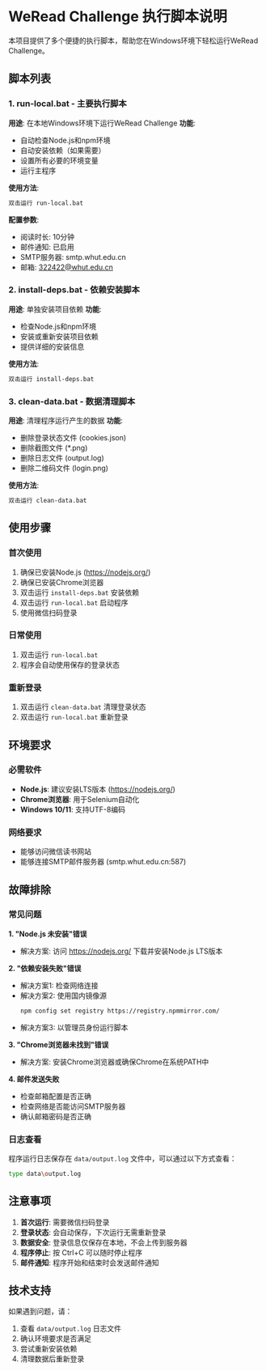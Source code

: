 # WeRead Challenge 执行脚本说明

本项目提供了多个便捷的执行脚本，帮助您在Windows环境下轻松运行WeRead Challenge。

## 脚本列表

### 1. run-local.bat - 主要执行脚本
**用途**: 在本地Windows环境下运行WeRead Challenge
**功能**:
- 自动检查Node.js和npm环境
- 自动安装依赖（如果需要）
- 设置所有必要的环境变量
- 运行主程序

**使用方法**:
```bash
双击运行 run-local.bat
```

**配置参数**:
- 阅读时长: 10分钟
- 邮件通知: 已启用
- SMTP服务器: smtp.whut.edu.cn
- 邮箱: 322422@whut.edu.cn

### 2. install-deps.bat - 依赖安装脚本
**用途**: 单独安装项目依赖
**功能**:
- 检查Node.js和npm环境
- 安装或重新安装项目依赖
- 提供详细的安装信息

**使用方法**:
```bash
双击运行 install-deps.bat
```

### 3. clean-data.bat - 数据清理脚本
**用途**: 清理程序运行产生的数据
**功能**:
- 删除登录状态文件 (cookies.json)
- 删除截图文件 (*.png)
- 删除日志文件 (output.log)
- 删除二维码文件 (login.png)

**使用方法**:
```bash
双击运行 clean-data.bat
```

## 使用步骤

### 首次使用
1. 确保已安装Node.js (https://nodejs.org/)
2. 确保已安装Chrome浏览器
3. 双击运行 `install-deps.bat` 安装依赖
4. 双击运行 `run-local.bat` 启动程序
5. 使用微信扫码登录

### 日常使用
1. 双击运行 `run-local.bat`
2. 程序会自动使用保存的登录状态

### 重新登录
1. 双击运行 `clean-data.bat` 清理登录状态
2. 双击运行 `run-local.bat` 重新登录

## 环境要求

### 必需软件
- **Node.js**: 建议安装LTS版本 (https://nodejs.org/)
- **Chrome浏览器**: 用于Selenium自动化
- **Windows 10/11**: 支持UTF-8编码

### 网络要求
- 能够访问微信读书网站
- 能够连接SMTP邮件服务器 (smtp.whut.edu.cn:587)

## 故障排除

### 常见问题

**1. "Node.js 未安装"错误**
- 解决方案: 访问 https://nodejs.org/ 下载并安装Node.js LTS版本

**2. "依赖安装失败"错误**
- 解决方案1: 检查网络连接
- 解决方案2: 使用国内镜像源
  ```bash
  npm config set registry https://registry.npmmirror.com/
  ```
- 解决方案3: 以管理员身份运行脚本

**3. "Chrome浏览器未找到"错误**
- 解决方案: 安装Chrome浏览器或确保Chrome在系统PATH中

**4. 邮件发送失败**
- 检查邮箱配置是否正确
- 检查网络是否能访问SMTP服务器
- 确认邮箱密码是否正确

### 日志查看
程序运行日志保存在 `data/output.log` 文件中，可以通过以下方式查看：
```bash
type data\output.log
```

## 注意事项

1. **首次运行**: 需要微信扫码登录
2. **登录状态**: 会自动保存，下次运行无需重新登录
3. **数据安全**: 登录信息仅保存在本地，不会上传到服务器
4. **程序停止**: 按 Ctrl+C 可以随时停止程序
5. **邮件通知**: 程序开始和结束时会发送邮件通知

## 技术支持

如果遇到问题，请：
1. 查看 `data/output.log` 日志文件
2. 确认环境要求是否满足
3. 尝试重新安装依赖
4. 清理数据后重新登录
